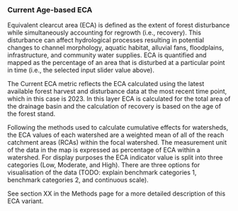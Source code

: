 ### Current Age-based ECA

Equivalent clearcut area (ECA) is defined as the extent of forest disturbance while simultaneously accounting for regrowth (i.e., recovery). This disturbance can affect hydrological processes resulting in potential changes to channel morphology, aquatic habitat, alluvial fans, floodplains, infrastructure, and community water supplies. ECA is quantified and mapped as the percentage of an area that is disturbed at a particular point in time (i.e., the selected input slider value above). 

The Current ECA metric reflects the ECA calculated using the latest available forest harvest and disturbance data at the most recent time point, which in this case is 2023. In this layer ECA is calculated for the total area of the drainage basin and the calculation of recovery is based on the age of the forest stand.

Following the methods used to calculate cumulative effects for watersheds, the ECA values of each watershed are a weighted mean of all of the reach catchment areas (RCAs) within the focal watershed. The measurement unit of the data in the map is expressed as percentage of ECA within a watershed. For display purposes the ECA indicator value is split into three categories (Low, Moderate, and High). There are three options for visualisation of the data (TODO: explain benchmark categories 1, benchmark categories 2, and continuous scale).

See section XX in the Methods page for a more detailed description of this ECA variant.

